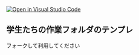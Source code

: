 [![Open in Visual Studio Code](https://classroom.github.com/assets/open-in-vscode-c66648af7eb3fe8bc4f294546bfd86ef473780cde1dea487d3c4ff354943c9ae.svg)](https://classroom.github.com/online_ide?assignment_repo_id=10449734&assignment_repo_type=AssignmentRepo)
## 学生たちの作業フォルダのテンプレ

フォークして利用してください